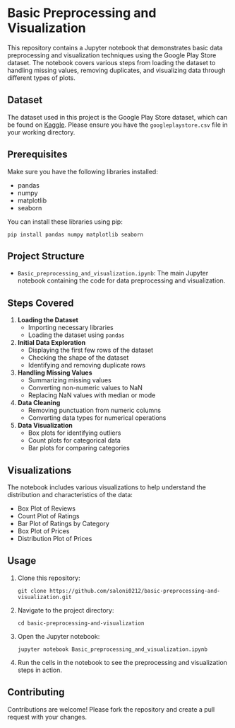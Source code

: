 <h1>Basic Preprocessing and Visualization</h1>
    <p>This repository contains a Jupyter notebook that demonstrates basic data preprocessing and visualization techniques using the Google Play Store dataset. The notebook covers various steps from loading the dataset to handling missing values, removing duplicates, and visualizing data through different types of plots.</p>
    
<h2>Dataset</h2>
    <p>The dataset used in this project is the Google Play Store dataset, which can be found on <a href="https://www.kaggle.com/datasets">Kaggle</a>. Please ensure you have the <code>googleplaystore.csv</code> file in your working directory.</p>
    
<h2>Prerequisites</h2>
    <p>Make sure you have the following libraries installed:</p>
    <ul>
        <li>pandas</li>
        <li>numpy</li>
        <li>matplotlib</li>
        <li>seaborn</li>
    </ul>
    <p>You can install these libraries using pip:</p>
    <pre><code>pip install pandas numpy matplotlib seaborn</code></pre>
    
<h2>Project Structure</h2>
    <ul>
        <li><code>Basic_preprocessing_and_visualization.ipynb</code>: The main Jupyter notebook containing the code for data preprocessing and visualization.</li>
    </ul>
    
<h2>Steps Covered</h2>
    <ol>
        <li><strong>Loading the Dataset</strong>
            <ul>
                <li>Importing necessary libraries</li>
                <li>Loading the dataset using <code>pandas</code></li>
            </ul>
        </li>
        <li><strong>Initial Data Exploration</strong>
            <ul>
                <li>Displaying the first few rows of the dataset</li>
                <li>Checking the shape of the dataset</li>
                <li>Identifying and removing duplicate rows</li>
            </ul>
        </li>
        <li><strong>Handling Missing Values</strong>
            <ul>
                <li>Summarizing missing values</li>
                <li>Converting non-numeric values to NaN</li>
                <li>Replacing NaN values with median or mode</li>
            </ul>
        </li>
        <li><strong>Data Cleaning</strong>
            <ul>
                <li>Removing punctuation from numeric columns</li>
                <li>Converting data types for numerical operations</li>
            </ul>
        </li>
        <li><strong>Data Visualization</strong>
            <ul>
                <li>Box plots for identifying outliers</li>
                <li>Count plots for categorical data</li>
                <li>Bar plots for comparing categories</li>
            </ul>
        </li>
    </ol>
    
<h2>Visualizations</h2>
    <p>The notebook includes various visualizations to help understand the distribution and characteristics of the data:</p>
    <ul>
        <li>Box Plot of Reviews</li>
        <li>Count Plot of Ratings</li>
        <li>Bar Plot of Ratings by Category</li>
        <li>Box Plot of Prices</li>
        <li>Distribution Plot of Prices</li>
    </ul>
    
<h2>Usage</h2>
    <ol>
        <li>Clone this repository:
            <pre><code>git clone https://github.com/saloni0212/basic-preprocessing-and-visualization.git</code></pre>
        </li>
        <li>Navigate to the project directory:
            <pre><code>cd basic-preprocessing-and-visualization</code></pre>
        </li>
        <li>Open the Jupyter notebook:
            <pre><code>jupyter notebook Basic_preprocessing_and_visualization.ipynb</code></pre>
        </li>
        <li>Run the cells in the notebook to see the preprocessing and visualization steps in action.</li>
    </ol>
    
<h2>Contributing</h2>
    <p>Contributions are welcome! Please fork the repository and create a pull request with your changes.</p>
    
